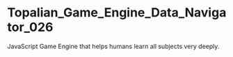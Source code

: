 # Topalian_Game_Engine_Data_Navigator_026
JavaScript Game Engine that helps humans learn all subjects very deeply.
